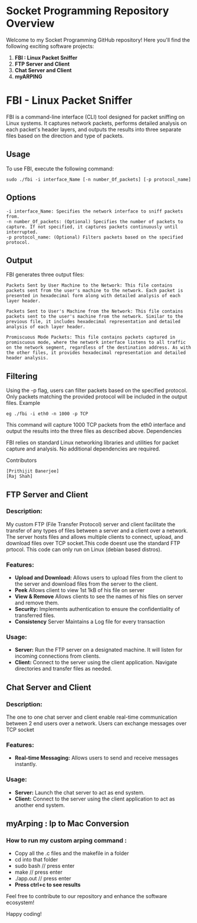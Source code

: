 # Socket Programming Repository Overview

Welcome to my Socket Programming GitHub repository! Here you'll find the following exciting software projects:

1. **FBI : Linux Packet Sniffer**
2. **FTP Server and Client**
3. **Chat Server and Client**
4. **myARPING**

# FBI - Linux Packet Sniffer

FBI is a command-line interface (CLI) tool designed for packet sniffing on Linux systems. It captures network packets, performs detailed analysis on each packet's header layers, and outputs the results into three separate files based on the direction and type of packets. 

## Usage

To use FBI, execute the following command:


	sudo ./fbi -i interface_Name [-n number_Of_packets] [-p protocol_name]

## Options

    -i interface_Name: Specifies the network interface to sniff packets from.
    -n number_Of_packets: (Optional) Specifies the number of packets to capture. If not specified, it captures packets continuously until interrupted.
    -p protocol_name: (Optional) Filters packets based on the specified protocol.

## Output

FBI generates three output files:

    Packets Sent by User Machine to the Network: This file contains packets sent from the user's machine to the network. Each packet is presented in hexadecimal form along with detailed analysis of each layer header.

    Packets Sent to User's Machine from the Network: This file contains packets sent to the user's machine from the network. Similar to the previous file, it includes hexadecimal representation and detailed analysis of each layer header.

    Promiscuous Mode Packets: This file contains packets captured in promiscuous mode, where the network interface listens to all traffic on the network segment, regardless of the destination address. As with the other files, it provides hexadecimal representation and detailed header analysis.

## Filtering

Using the -p flag, users can filter packets based on the specified protocol. Only packets matching the provided protocol will be included in the output files.
Example

	eg ./fbi -i eth0 -n 1000 -p TCP

This command will capture 1000 TCP packets from the eth0 interface and output the results into the three files as described above.
Dependencies

FBI relies on standard Linux networking libraries and utilities for packet capture and analysis. No additional dependencies are required.

Contributors

    [Prithijit Banerjee]
    [Raj Shah]
    
## FTP Server and Client

### Description:
My custom FTP (File Transfer Protocol) server and client facilitate the transfer of any types of files between a server and a client over a network. The server hosts files and allows multiple clients to connect, upload, and download files over TCP socket.This code doesnt use the standard FTP prtocol. This code can only run on Linux (debian based distros).

### Features:
- **Upload and Download:** Allows users to upload files from the client to the server and download files from the server to the client.
- **Peek** Allows client to view 1st 1kB of his file on server
- **View & Remove** Allows clients to see the names of his files on server and remove them.
- **Security:** Implements  authentication  to ensure the confidentiality of transferred files.
- **Consistency** Server Maintains a Log file for every transaction

### Usage:
- **Server:** Run the FTP server on a designated machine. It will listen for incoming connections from clients.
- **Client:** Connect to the server using the client application. Navigate directories and transfer files as needed.

## Chat Server and Client

### Description:
The one to one chat server and client enable real-time communication between 2 end users over a network. Users can exchange messages over TCP socket

### Features:
- **Real-time Messaging:** Allows users to send and receive messages instantly.

### Usage:
- **Server:** Launch the chat server to act as end system.
- **Client:** Connect to the server using the client application to act as another end system.

## myArping : Ip to Mac Conversion
### How to run my custom arping command :
- Copy all the .c files and the makefile in a folder
- cd into that folder
- sudo bash  // press enter
- make       // press enter
- ./app.out <iterface Name> <targetIp> // press enter
- <b>  Press ctrl+c to see results</b>

Feel free to contribute to our repository and enhance the software ecosystem!

Happy coding!

